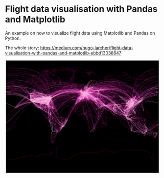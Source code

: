 # Flight data visualisation with Pandas and Matplotlib

An example on how to visualize flight data using Matplotlib and Pandas on Python.

The whole story: https://medium.com/hugo-larcher/flight-data-visualisation-with-pandas-and-matplotlib-ebbd13038647

![](https://github.com/Hugoch/flights-analysis/blob/master/flights_map_mpl.png)